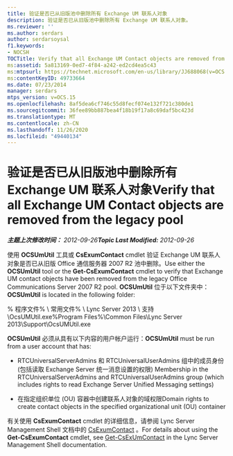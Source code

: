 ```yaml
---
title: 验证是否已从旧版池中删除所有 Exchange UM 联系人对象
description: 验证是否已从旧版池中删除所有 Exchange UM 联系人对象。
ms.reviewer: ''
ms.author: serdars
author: serdarsoysal
f1.keywords:
- NOCSH
TOCTitle: Verify that all Exchange UM Contact objects are removed from the legacy pool
ms:assetid: 5a813169-0ed7-4f84-a242-ed2cd4ea5c43
ms:mtpsurl: https://technet.microsoft.com/en-us/library/JJ688068(v=OCS.15)
ms:contentKeyID: 49733664
ms.date: 07/23/2014
manager: serdars
mtps_version: v=OCS.15
ms.openlocfilehash: 8af5dea6cf746c55d8fecf074e132f721c380de1
ms.sourcegitcommit: 36fee89bb887bea4f18b19f17a8c69daf5bc423d
ms.translationtype: MT
ms.contentlocale: zh-CN
ms.lasthandoff: 11/26/2020
ms.locfileid: "49440134"
---
```

# <a name="verify-that-all-exchange-um-contact-objects-are-removed-from-the-legacy-pool"></a><span data-ttu-id="84aab-103">验证是否已从旧版池中删除所有 Exchange UM 联系人对象</span><span class="sxs-lookup"><span data-stu-id="84aab-103">Verify that all Exchange UM Contact objects are removed from the legacy pool</span></span>

<div data-xmlns="http://www.w3.org/1999/xhtml">

<div class="topic" data-xmlns="http://www.w3.org/1999/xhtml" data-msxsl="urn:schemas-microsoft-com:xslt" data-cs="https://msdn.microsoft.com/">

<div data-asp="https://msdn2.microsoft.com/asp">



</div>

<div id="mainSection">

<div id="mainBody"><span data-ttu-id="84aab-104">

<span> </span></span><span class="sxs-lookup"><span data-stu-id="84aab-104">

<span> </span></span></span>

<span data-ttu-id="84aab-105">_**主题上次修改时间：** 2012-09-26_</span><span class="sxs-lookup"><span data-stu-id="84aab-105">_**Topic Last Modified:** 2012-09-26_</span></span>

<span data-ttu-id="84aab-106">使用 **OCSUmUtil** 工具或 **CsExumContact** cmdlet 验证 Exchange UM 联系人对象是否已从旧版 Office 通信服务器 2007 R2 池中删除。</span><span class="sxs-lookup"><span data-stu-id="84aab-106">Use either the **OCSUmUtil** tool or the **Get-CsExumContact** cmdlet to verify that Exchange UM contact objects have been removed from the legacy Office Communications Server 2007 R2 pool.</span></span> <span data-ttu-id="84aab-107">**OCSUmUtil** 位于以下文件夹中：</span><span class="sxs-lookup"><span data-stu-id="84aab-107">**OCSUmUtil** is located in the following folder:</span></span>

<span data-ttu-id="84aab-108">% 程序文件% \\ 常用文件% \\ Lync Server 2013 \\ 支持 \\OcsUMUtil.exe</span><span class="sxs-lookup"><span data-stu-id="84aab-108">%Program Files%\\Common Files\\Lync Server 2013\\Support\\OcsUMUtil.exe</span></span>

<span data-ttu-id="84aab-109">**OCSUmUtil** 必须从具有以下内容的用户帐户运行：</span><span class="sxs-lookup"><span data-stu-id="84aab-109">**OCSUmUtil** must be run from a user account that has:</span></span>

  - <span data-ttu-id="84aab-110">RTCUniversalServerAdmins 和 RTCUniversalUserAdmins 组中的成员身份 (包括读取 Exchange Server 统一消息设置的权限) </span><span class="sxs-lookup"><span data-stu-id="84aab-110">Membership in the RTCUniversalServerAdmins and RTCUniversalUserAdmins group (which includes rights to read Exchange Server Unified Messaging settings)</span></span>

  - <span data-ttu-id="84aab-111">在指定组织单位 (OU) 容器中创建联系人对象的域权限</span><span class="sxs-lookup"><span data-stu-id="84aab-111">Domain rights to create contact objects in the specified organizational unit (OU) container</span></span>

<span data-ttu-id="84aab-112">有关使用 **CsExumContact** cmdlet 的详细信息，请参阅 Lync Server Management Shell 文档中的 [CsExumContact](https://docs.microsoft.com/powershell/module/skype/Get-CsExUmContact) 。</span><span class="sxs-lookup"><span data-stu-id="84aab-112">For details about using the **Get-CsExumContact** cmdlet, see [Get-CsExUmContact](https://docs.microsoft.com/powershell/module/skype/Get-CsExUmContact) in the Lync Server Management Shell documentation.</span></span>

<span data-ttu-id="84aab-113"></div>

<span> </span>

</div>

</div>

</span><span class="sxs-lookup"><span data-stu-id="84aab-113"></div>

<span> </span>

</div>

</div>

</span></span></div>

